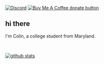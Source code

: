 [![Discord](https://img.shields.io/badge/discord-join-7389D8?style=flat&logo=discord)](https://discord.gg/uGuswsZwAT)
<span class="badge-buymeacoffee">
  <a href="https://ko-fi.com/colinh" title="Donate to this project using Buy Me A Coffee"><img src="https://img.shields.io/badge/buy%20me%20a%20coffee-donate-yellow.svg" alt="Buy Me A Coffee donate button" /></a>
</span>

## hi there
I'm Colin, a college student from Maryland. 

<br>

[![github stats](https://github-readme-stats.vercel.app/api?username=colinhartigan&theme=react)](https://github.com/anuraghazra/github-readme-stats)
